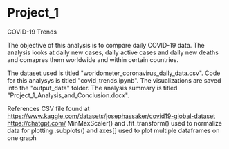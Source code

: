 # Project_1
COVID-19 Trends

The objective of this analysis is to compare daily COVID-19 data. The analysis looks at daily new cases, daily active cases and daily new deaths and comapres them worldwide and within certain countries.

The dataset used is titled "worldometer_coronavirus_daily_data.csv".
Code for this analysys is titled "covid_trends.ipynb".
The visualizations are saved into the "output_data" folder. 
The analysis summary is titled "Project_1_Analysis_and_Conclusion.docx".

References
CSV file found at https://www.kaggle.com/datasets/josephassaker/covid19-global-dataset
https://chatgpt.com/ 
MinMaxScaler() and .fit_transform() used to normalize data for plotting
.subplots() and axes[] used to plot multiple dataframes on one graph